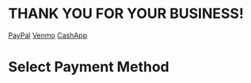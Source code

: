 <html lang="en">
<head>
<body>
    <h1>THANK YOU FOR YOUR BUSINESS!</h1>
    <a href="https://www.paypal.com" target="_blank">PayPal</a>
    <a href="https://www.venmo.com" target="_blank">Venmo</a>
    <a href="https://www.cashapp.com" target="_blank">CashApp</a>
</body>
    <h1>Select Payment Method</h1>
